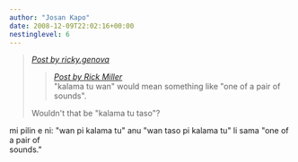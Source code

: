 ```yaml
---
author: "Josan Kapo"
date: 2008-12-09T22:02:16+00:00
nestinglevel: 6
---
```

> [_Post by ricky.genova_](/CeJZt1jf/kalama-tu-wan-anu-tu#post11)  
> 
> > [_Post by Rick Miller_](/CeJZt1jf/kalama-tu-wan-anu-tu#post8)  
> > "kalama tu wan" would mean something like "one of a pair of sounds".  
> > 
> 
> Wouldn't that be "kalama tu taso"?  
> 

mi pilin e ni: "wan pi kalama tu" anu "wan taso pi kalama tu" li sama "one of a pair of  
sounds."